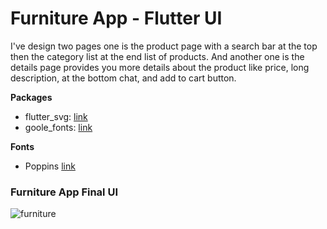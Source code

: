 # Furniture App - Flutter UI

I've design two pages one is the product page with a search bar at the top then the category list at the end list of products. And another one is the details page provides you more details about the product like price, long description, at the bottom chat, and add to cart button.

**Packages**

- flutter_svg: [link](https://pub.dev/packages/flutter_svg)
- goole_fonts: [link](https://pub.dev/packages/google_fonts)

**Fonts**

- Poppins [link](https://fonts.google.com/specimen/Poppins)

### Furniture App Final UI

![furniture](https://user-images.githubusercontent.com/36065206/155359096-ad3fb10c-7bbc-47bc-b5be-6ab2f2069e26.png)
